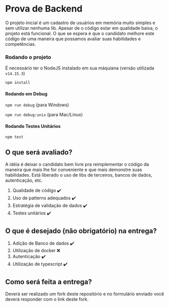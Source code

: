 # Prova de Backend

O projeto inicial é um cadastro de usuários em memória muito simples e sem utilizar nenhuma lib. Apesar de o código estar em qualidade baixa, o projeto está funcional. O que se espera é que o candidato melhore este código de uma maneira que possamos avaliar suas habilidades e competências.

### Rodando o projeto

É necessário ter o NodeJS instalado em sua máquiana (versão utilizada `v14.15.3`)

`npm install`

#### Rodando em Debug

`npm run debug` (para Windows)

`npm run debug:unix` (para Mac/Linux)

#### Rodando Testes Unitários

`npm test`

## O que será avaliado?

A idéia é deixar o candidato bem livre pra reimplementar o código da maneira que mais lhe for conveniente e que mais demonstre suas habilidades. Está liberado o uso de libs de terceiros, bancos de dados, autenticação, etc.

1. Qualidade de código ✔️
2. Uso de patterns adequados ✔️
3. Estratégia de validação de dados ✔️
4. Testes unitários ✔️

## O que é desejado (não obrigatório) na entrega?

1. Adição de Banco de dados ✔️
2. Utilização de docker ❌
3. Autenticação ✔️
4. Utilização de typescript ✔️

## Como será feita a entrega?

Deverá ser realizado um fork deste repositório e no formulário enviado você deverá responder com o link deste fork.
